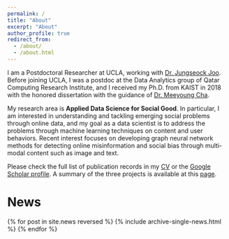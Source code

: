 ```yaml
---
permalink: /
title: "About"
excerpt: "About"
author_profile: true
redirect_from:
  - /about/
  - /about.html
---
```


I am a Postdoctoral Researcher at UCLA, working with [Dr. Jungseock Joo](http://jsjoo.com). Before joining UCLA, I was a postdoc at the Data Analytics group of Qatar Computing Research Institute, and I received my Ph.D. from KAIST in 2018 with the honored dissertation with the guidance of [Dr. Meeyoung Cha](https://ds.ibs.re.kr/index.php/ci/).

My research area is **Applied Data Science for Social Good**. In particular, I am interested in understanding and tackling emerging social problems through online data, and my goal as a data scientist is to address the problems through machine learning techniques on content and user behaviors. Recent interest focuses on developing graph neural network methods for detecting online misinformation and social bias through multi-modal content such as image and text.

Please check the full list of publication records in my [CV](/files/kunwoo-cv.pdf) or the [Google Scholar profile](https://scholar.google.com/citations?user=xiZ1ImoAAAAJ). A summary of the three projects is available at this [page](https://bywords.github.io/research/).




# News

{% for post in site.news reversed %}
  {% include archive-single-news.html %}
{% endfor %}
